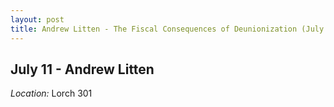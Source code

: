 ```yaml
---
layout: post
title: Andrew Litten - The Fiscal Consequences of Deunionization (July 11)
---
```

## July 11 - Andrew Litten

*Location:* Lorch 301



